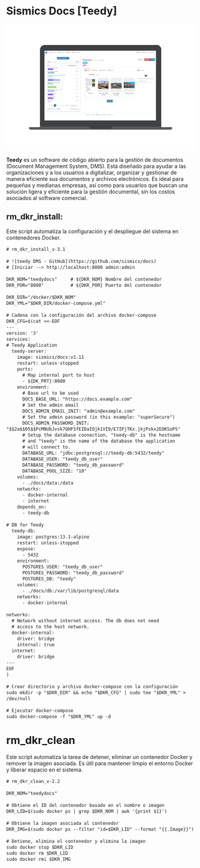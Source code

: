 # Sismics Docs [Teedy]
![](./captura-teedy.png)

**Teedy** es un software de código abierto para la gestión de documentos (Document Management System, DMS). Está diseñado para ayudar a las organizaciones y a los usuarios a digitalizar, organizar y gestionar de manera eficiente sus documentos y archivos electrónicos. Es ideal para pequeñas y medianas empresas, así como para usuarios que buscan una solución ligera y eficiente para la gestión documental, sin los costos asociados al software comercial.

## rm_dkr_install:
Este script automatiza la configuración y el despliegue del sistema en contenedores Docker.

```shell
# rm_dkr_install_v-3.1

# ![teedy DMS - GitHub](https://github.com/sismics/docs)
# [Iniciar --> http://localhost:8080 admin:admin

DKR_NOM="teedydocs"     # ${DKR_NOM} Nombre del contenedor
DKR_POR="8080"          # ${DKR_POR} Puerto del contenedor

DKR_DIR="/docker/$DKR_NOM"
DKR_YML="$DKR_DIR/docker-compose.yml"

# Cadena con la configuración del archivo docker-compose
DKR_CFG=$(cat <<-EOF
---
version: '3'
services:
# Teedy Application
  teedy-server:
    image: sismics/docs:v1.11
    restart: unless-stopped
    ports:
      # Map internal port to host
      - ${DK_PRT}:8080
    environment:
      # Base url to be used
      DOCS_BASE_URL: "https://docs.example.com"
      # Set the admin email
      DOCS_ADMIN_EMAIL_INIT: "admin@example.com"
      # Set the admin password (in this example: "superSecure")
      DOCS_ADMIN_PASSWORD_INIT: "$$2a$$05$$PcMNUbJvsk7QHFSfEIDaIOjk1VI9/E7IPjTKx.jkjPxkx2EOKSoPS"
      # Setup the database connection. "teedy-db" is the hostname
      # and "teedy" is the name of the database the application
      # will connect to.
      DATABASE_URL: "jdbc:postgresql://teedy-db:5432/teedy"
      DATABASE_USER: "teedy_db_user"
      DATABASE_PASSWORD: "teedy_db_password"
      DATABASE_POOL_SIZE: "10"
    volumes:
      - ./docs/data:/data
    networks:
      - docker-internal
      - internet
    depends_on:
      - teedy-db

# DB for Teedy
  teedy-db:
    image: postgres:13.1-alpine
    restart: unless-stopped
    expose:
      - 5432
    environment:
      POSTGRES_USER: "teedy_db_user"
      POSTGRES_PASSWORD: "teedy_db_password"
      POSTGRES_DB: "teedy"
    volumes:
      - ./docs/db:/var/lib/postgresql/data
    networks:
      - docker-internal

networks:
  # Network without internet access. The db does not need
  # access to the host network.
  docker-internal:
    driver: bridge
    internal: true
  internet:
    driver: bridge
---
EOF
)

# Crear directorio y archivo docker-compose con la configuración
sudo mkdir -p "$DKR_DIR" && echo "$DKR_CFG" | sudo tee "$DKR_YML" > /dev/null

# Ejecutar docker-compose
sudo docker-compose -f "$DKR_YML" up -d
```

# rm_dkr_clean

Este script automatiza la tarea de detener, eliminar un contenedor Docker y remover la imagen asociada. Es útil para mantener limpio el entorno Docker y liberar espacio en el sistema.

```shell
# rm_dkr_clean_v-2.2

DKR_NOM="teedydocs"

# Obtiene el ID del contenedor basado en el nombre o imagen
DKR_LID=$(sudo docker ps | grep $DKR_NOM | awk '{print $1}')

# Obtiene la imagen asociada al contenedor
DKR_IMG=$(sudo docker ps --filter "id=$DKR_LID" --format "{{.Image}}")

# Detiene, elimina el contenedor y elimina la imagen
sudo docker stop $DKR_LID
sudo docker rm $DKR_LID
sudo docker rmi $DKR_IMG
```

